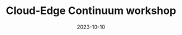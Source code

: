 ---
layout: default
modal-id: 1
date: 2023-10-10
title: Cloud-Edge Continuum workshop
img: CEC_Workshop_2023.png
alt: CEC workshop
project-date: October 2023
description: Cloud-Edge Continuum workshop (CEC23) will be held in Reykjavik on October 10, 2023
---